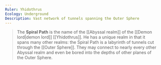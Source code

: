 ```yaml
---
Ruler: Yhidothrus
Ecology: Underground
Description: Vast network of tunnels spanning the Outer Sphere
---
```


> The **Spiral Path** is the name of the [[Abyssal realm]] of the [[Demon lord|demon lord]] [[Yhidothrus]]. He has a unique realm in that it spans many other realms: the Spiral Path is a labyrinth of tunnels cut through the [[Outer Sphere]]. They may connect to nearly every other Abyssal realm and even be bored into the depths of other planes of the Outer Sphere.








